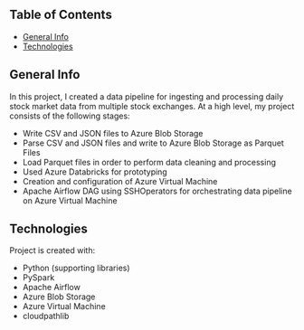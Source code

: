 ## Table of Contents
- [General Info](#general-info)
- [Technologies](#technologies)

## General Info
In this project, I created a data pipeline for ingesting and processing daily stock market data from multiple stock exchanges. At a high level, my project consists of the following stages:

- Write CSV and JSON files to Azure Blob Storage
- Parse CSV and JSON files and write to Azure Blob Storage as Parquet Files
- Load Parquet files in order to perform data cleaning and processing
- Used Azure Databricks for prototyping
- Creation and configuration of Azure Virtual Machine
- Apache Airflow DAG using SSHOperators for orchestrating data pipeline on Azure Virtual Machine

## Technologies
Project is created with: 
* Python (supporting libraries)
* PySpark
* Apache Airflow
* Azure Blob Storage
* Azure Virtual Machine
* cloudpathlib